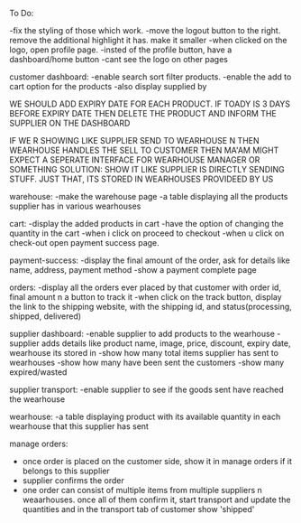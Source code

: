 To Do: 

-fix the styling of those which work.
-move the logout button to the right. remove the additional highlight it has. make it smaller
-when clicked on the logo, open profile page.
-insted of the profile button, have a dashboard/home button
-cant see the logo on other pages

customer dashboard:
-enable search sort filter products.
-enable the add to cart option for the products
-also display supplied by


WE SHOULD ADD EXPIRY DATE FOR EACH PRODUCT. IF TOADY IS 3 DAYS BEFORE EXPIRY DATE THEN DELETE THE PRODUCT AND INFORM THE SUPPLIER ON THE DASHBOARD

IF WE R SHOWING LIKE SUPPLIER SEND TO WEARHOUSE N THEN WEARHOUSE HANDLES THE SELL TO CUSTOMER THEN MA'AM MIGHT EXPECT A SEPERATE INTERFACE FOR WEARHOUSE MANAGER OR SOMETHING
SOLUTION: SHOW IT LIKE SUPPLIER IS DIRECTLY SENDING STUFF. JUST THAT, ITS STORED IN WEARHOUSES PROVIDEED BY US

warehouse:
-make the warehouse page
-a table displaying all the products supplier has in various wearhouses

cart:
-display the added products in cart
-have the option of changing the quantity in the cart
-when i click on proceed to checkout
-when u click on check-out open payment success page.

payment-success:
-display the final amount of the order, ask for details like name, address, payment method
-show a payment complete page

orders:
-display all the orders ever placed by that customer with order id, final amount n a button to track it
-when click on the track button, display the link to the shipping website, with the shipping id, and status(processing, shipped, delivered)

supplier dashboard:
-enable supplier to add products to the wearhouse
    -supplier adds details like product name, image, price, discount, expiry date, wearhouse its stored in
-show how many total items supplier has sent to wearhouses
-show how many have been sent the customers
-show many expired/wasted

supplier transport:
-enable supplier to see if the goods sent have reached the wearhouse

wearhouse:
-a table displaying product with its available quantity in each wearhouse that this supplier has sent

manage orders:
- once order is placed on the customer side, show it in manage orders if it belongs to this supplier
- supplier confirms the order
- one order can consist of multiple items from multiple suppliers n weaarhouses. once all of them confirm it, start transport and update the quantities and in the transport tab of customer show 'shipped'